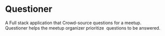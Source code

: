 # Questioner
A Full stack application that Crowd-source questions for a meetup. ​Questioner​​ helps the meetup organizer prioritize  questions to be answered. 
